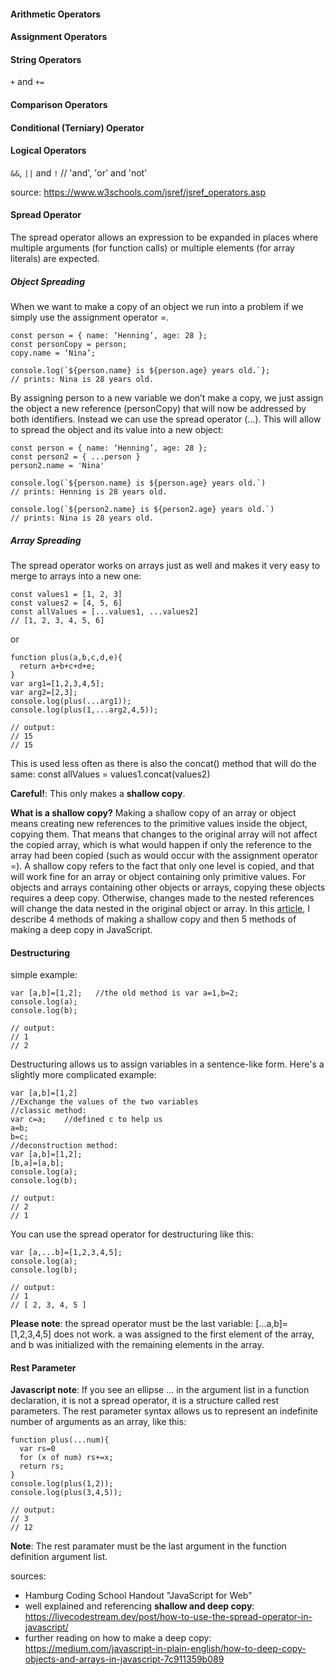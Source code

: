 #### Arithmetic Operators

#### Assignment Operators

#### String Operators

`+` and `+=`

#### Comparison Operators

#### Conditional (Terniary) Operator

#### Logical Operators

`&&`, `||` and `!` // 'and', 'or' and 'not'

source: https://www.w3schools.com/jsref/jsref_operators.asp

#### Spread Operator

The spread operator allows an expression to be expanded in places where multiple arguments (for function calls) or multiple elements (for array literals) are expected.


##### Object Spreading
When we want to make a copy of an object we run into a problem if we simply use the assignment operator =. 
```
const person = { name: ‘Henning’, age: 28 };
const personCopy = person;
copy.name = ‘Nina’;

console.log(`${person.name} is ${person.age} years old.`};
// prints: Nina is 28 years old.
```

By assigning person to a new variable we don’t make a copy, we just assign the object a new reference (personCopy) that will now be addressed by both identifiers.
Instead we can use the spread operator (...). 
This will allow to spread the object and its value into a new object:

```
const person = { name: ‘Henning’, age: 28 };
const person2 = { ...person }
person2.name = 'Nina'

console.log(`${person.name} is ${person.age} years old.`)
// prints: Henning is 28 years old.

console.log(`${person2.name} is ${person2.age} years old.`)
// prints: Nina is 28 years old.
```



##### Array Spreading
The spread operator works on arrays just as well and makes it very easy to merge to arrays into a new one:

```
const values1 = [1, 2, 3]
const values2 = [4, 5, 6]
const allValues = [...values1, ...values2] 
// [1, 2, 3, 4, 5, 6]
```

or 

```
function plus(a,b,c,d,e){
  return a+b+c+d+e;
}
var arg1=[1,2,3,4,5];
var arg2=[2,3];
console.log(plus(...arg1));
console.log(plus(1,...arg2,4,5));

// output:
// 15
// 15
```


This is used less often as there is also the concat() method that will do the same:
const allValues = values1.concat(values2)

**Careful!**: This only makes a **shallow copy**. 

**What is a shallow copy?**
Making a shallow copy of an array or object means creating new references to the primitive values inside the object, copying them.
That means that changes to the original array will not affect the copied array, which is what would happen if only the reference to the array had been copied (such as would occur with the assignment operator =).
A shallow copy refers to the fact that only one level is copied, and that will work fine for an array or object containing only primitive values.
For objects and arrays containing other objects or arrays, copying these objects requires a deep copy. Otherwise, changes made to the nested references will change the data nested in the original object or array.
In this [article](https://medium.com/javascript-in-plain-english/how-to-deep-copy-objects-and-arrays-in-javascript-7c911359b089), I describe 4 methods of making a shallow copy and then 5 methods of making a deep copy in JavaScript.


#### Destructuring

simple example:
```
var [a,b]=[1,2];   //the old method is var a=1,b=2;
console.log(a);
console.log(b);

// output:
// 1
// 2
```

Destructuring allows us to assign variables in a sentence-like form. 
Here's a slightly more complicated example:

```
var [a,b]=[1,2]
//Exchange the values of the two variables
//classic method:
var c=a;    //defined c to help us
a=b;
b=c;
//deconstruction method:
var [a,b]=[1,2];
[b,a]=[a,b];
console.log(a);
console.log(b);

// output:
// 2
// 1
```

You can use the spread operator for destructuring like this:

```
var [a,...b]=[1,2,3,4,5];
console.log(a);
console.log(b);

// output:
// 1
// [ 2, 3, 4, 5 ]
```
**Please note**: the spread operator must be the last variable: [...a,b]=[1,2,3,4,5] does not work.
a was assigned to the first element of the array, and b was initialized with the remaining elements in the array.

#### Rest Parameter

**Javascript note**: If you see an ellipse ... in the argument list in a function declaration, it is not a spread operator, it is a structure called rest parameters. The rest parameter syntax allows us to represent an indefinite number of arguments as an array, like this: 

```
function plus(...num){
  var rs=0
  for (x of num) rs+=x;
  return rs;
}
console.log(plus(1,2));
console.log(plus(3,4,5));

// output:
// 3
// 12
```

**Note**: The rest paramater must be the last argument in the function definition argument list.





sources: 
- Hamburg Coding School Handout "JavaScript for Web"
- well explained and referencing **shallow and deep copy**: https://livecodestream.dev/post/how-to-use-the-spread-operator-in-javascript/
- further reading on how to make a deep copy: https://medium.com/javascript-in-plain-english/how-to-deep-copy-objects-and-arrays-in-javascript-7c911359b089
